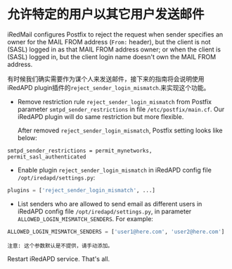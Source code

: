 # 允许特定的用户以其它用户发送邮件

iRedMail configures Postfix to reject the request when sender specifies an
owner for the MAIL FROM address (`From:` header), but the client is not (SASL)
logged in as that MAIL FROM address owner; or when the client is (SASL) logged
in, but the client login name doesn't own the MAIL FROM address.

有时候我们确实需要作为谋个人来发送邮件，接下来的指南将会说明使用iRedAPD plugin插件的`reject_sender_login_mismatch`.来实现这个功能。

* Remove restriction rule `reject_sender_login_mismatch` from Postfix
  parameter `smtpd_sender_restrictions` in file `/etc/postfix/main.cf`. Our iRedAPD
  plugin will do same restriction but more flexible.

    After removed `reject_sender_login_mismatch`, Postfix setting looks like
    below:

```
smtpd_sender_restrictions = permit_mynetworks, permit_sasl_authenticated
```

* Enable plugin `reject_sender_login_mismatch` in iRedAPD config file
  `/opt/iredapd/settings.py`:

```python
plugins = ['reject_sender_login_mismatch', ...]
```

* List senders who are allowed to send email as different users in iRedAPD
  config file `/opt/iredapd/settings.py`, in parameter
  `ALLOWED_LOGIN_MISMATCH_SENDERS`. For example:

```python
ALLOWED_LOGIN_MISMATCH_SENDERS = ['user1@here.com', 'user2@here.com']
```

    注意: 这个参数默认是不提供，请手动添加。


Restart iRedAPD service. That's all.
